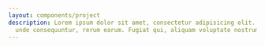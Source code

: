 ```yaml
---
layout: components/project
description: Lorem ipsum dolor sit amet, consectetur adipisicing elit. Totam fugiat non maxime odit incidunt minima eaque deleniti expedita, molestiae nesciunt
  unde consequuntur, rerum earum. Fugiat qui, aliquam voluptate nostrum hic.
---
```

